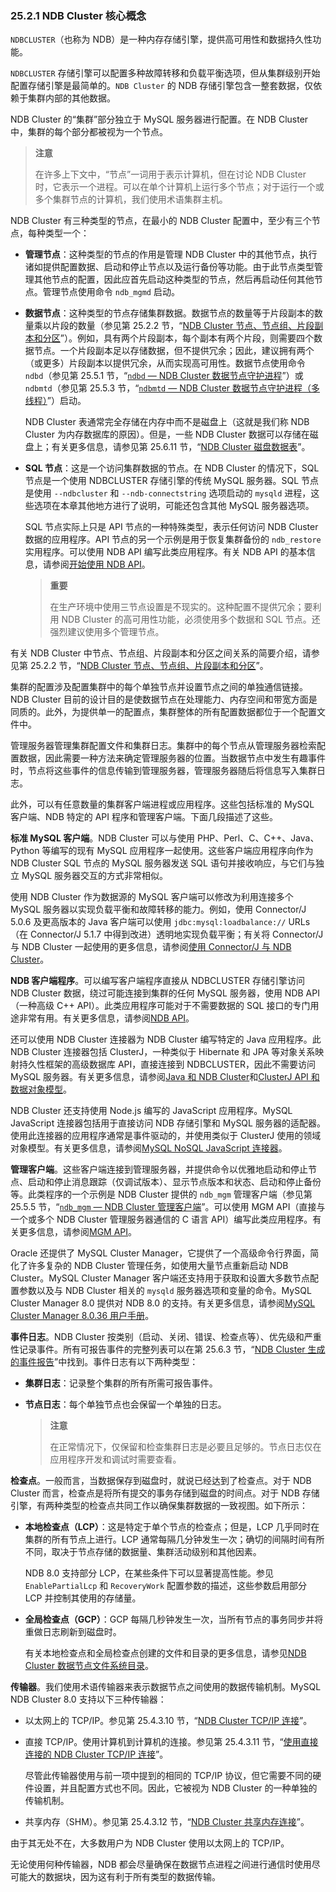 ### 25.2.1 NDB Cluster 核心概念

`NDBCLUSTER`（也称为 NDB）是一种内存存储引擎，提供高可用性和数据持久性功能。

`NDBCLUSTER` 存储引擎可以配置多种故障转移和负载平衡选项，但从集群级别开始配置存储引擎是最简单的。`NDB Cluster` 的 NDB 存储引擎包含一整套数据，仅依赖于集群内部的其他数据。

NDB Cluster 的“集群”部分独立于 MySQL 服务器进行配置。在 NDB Cluster 中，集群的每个部分都被视为一个节点。

  > **注意**
  >
  > 在许多上下文中，“节点”一词用于表示计算机，但在讨论 NDB Cluster 时，它表示一个进程。可以在单个计算机上运行多个节点；对于运行一个或多个集群节点的计算机，我们使用术语集群主机。

NDB Cluster 有三种类型的节点，在最小的 NDB Cluster 配置中，至少有三个节点，每种类型一个：

- **管理节点**：这种类型的节点的作用是管理 NDB Cluster 中的其他节点，执行诸如提供配置数据、启动和停止节点以及运行备份等功能。由于此节点类型管理其他节点的配置，因此应首先启动这种类型的节点，然后再启动任何其他节点。管理节点使用命令 `ndb_mgmd` 启动。

- **数据节点**：这种类型的节点存储集群数据。数据节点的数量等于片段副本的数量乘以片段的数量（参见第 25.2.2 节，“[NDB Cluster 节点、节点组、片段副本和分区](#ndb-cluster-nodes-node-groups-fragment-replicas-and-partitions)”）。例如，具有两个片段副本，每个副本有两个片段，则需要四个数据节点。一个片段副本足以存储数据，但不提供冗余；因此，建议拥有两个（或更多）片段副本以提供冗余，从而实现高可用性。数据节点使用命令 `ndbd`（参见第 25.5.1 节，“[`ndbd` — NDB Cluster 数据节点守护进程](#ndbd-the-ndb-cluster-data-node-daemon)”）或 `ndbmtd`（参见第 25.5.3 节，“[`ndbmtd` — NDB Cluster 数据节点守护进程（多线程）](#ndbmtd-the-ndb-cluster-data-node-daemon-multi-threaded)”）启动。

  NDB Cluster 表通常完全存储在内存中而不是磁盘上（这就是我们称 NDB Cluster 为内存数据库的原因）。但是，一些 NDB Cluster 数据可以存储在磁盘上；有关更多信息，请参见第 25.6.11 节，“[NDB Cluster 磁盘数据表](#ndb-cluster-disk-data-tables)”。

- **SQL 节点**：这是一个访问集群数据的节点。在 NDB Cluster 的情况下，SQL 节点是一个使用 NDBCLUSTER 存储引擎的传统 MySQL 服务器。SQL 节点是使用 `--ndbcluster` 和 `--ndb-connectstring` 选项启动的 `mysqld` 进程，这些选项在本章其他地方进行了说明，可能还包含其他 MySQL 服务器选项。

  SQL 节点实际上只是 API 节点的一种特殊类型，表示任何访问 NDB Cluster 数据的应用程序。API 节点的另一个示例是用于恢复集群备份的 `ndb_restore` 实用程序。可以使用 NDB API 编写此类应用程序。有关 NDB API 的基本信息，请参阅[开始使用 NDB API](#getting-started-with-the-ndb-api)。

  > **重要**
  >
  > 在生产环境中使用三节点设置是不现实的。这种配置不提供冗余；要利用 NDB Cluster 的高可用性功能，必须使用多个数据和 SQL 节点。还强烈建议使用多个管理节点。

有关 NDB Cluster 中节点、节点组、片段副本和分区之间关系的简要介绍，请参见第 25.2.2 节，“[NDB Cluster 节点、节点组、片段副本和分区](#ndb-cluster-nodes-node-groups-fragment-replicas-and-partitions)”。

集群的配置涉及配置集群中的每个单独节点并设置节点之间的单独通信链接。NDB Cluster 目前的设计目的是使数据节点在处理能力、内存空间和带宽方面是同质的。此外，为提供单一的配置点，集群整体的所有配置数据都位于一个配置文件中。

管理服务器管理集群配置文件和集群日志。集群中的每个节点从管理服务器检索配置数据，因此需要一种方法来确定管理服务器的位置。当数据节点中发生有趣事件时，节点将这些事件的信息传输到管理服务器，管理服务器随后将信息写入集群日志。

此外，可以有任意数量的集群客户端进程或应用程序。这些包括标准的 MySQL 客户端、NDB 特定的 API 程序和管理客户端。下面几段描述了这些。

**标准 MySQL 客户端**。NDB Cluster 可以与使用 PHP、Perl、C、C++、Java、Python 等编写的现有 MySQL 应用程序一起使用。这些客户端应用程序向作为 NDB Cluster SQL 节点的 MySQL 服务器发送 SQL 语句并接收响应，与它们与独立 MySQL 服务器交互的方式非常相似。

使用 NDB Cluster 作为数据源的 MySQL 客户端可以修改为利用连接多个 MySQL 服务器以实现负载平衡和故障转移的能力。例如，使用 Connector/J 5.0.6 及更高版本的 Java 客户端可以使用 `jdbc:mysql:loadbalance://` URLs（在 Connector/J 5.1.7 中得到改进）透明地实现负载平衡；有关将 Connector/J 与 NDB Cluster 一起使用的更多信息，请参阅[使用 Connector/J 与 NDB Cluster](#using-connector-j-with-ndb-cluster)。

**NDB 客户端程序**。可以编写客户端程序直接从 NDBCLUSTER 存储引擎访问 NDB Cluster 数据，绕过可能连接到集群的任何 MySQL 服务器，使用 NDB API（一种高级 C++ API）。此类应用程序可能对于不需要数据的 SQL 接口的专门用途非常有用。有关更多信息，请参阅[NDB API](#the-ndb-api)。

还可以使用 NDB Cluster 连接器为 NDB Cluster 编写特定的 Java 应用程序。此 NDB Cluster 连接器包括 ClusterJ，一种类似于 Hibernate 和 JPA 等对象关系映射持久性框架的高级数据库 API，直接连接到 NDBCLUSTER，因此不需要访问 MySQL 服务器。有关更多信息，请参阅[Java 和 NDB Cluster](#java-and-ndb-cluster)和[ClusterJ API 和数据对象模型](#the-clusterj-api-and-data-object-model)。

NDB Cluster 还支持使用 Node.js 编写的 JavaScript 应用程序。MySQL JavaScript 连接器包括用于直接访问 NDB 存储引擎和 MySQL 服务器的适配器。使用此连接器的应用程序通常是事件驱动的，并使用类似于 ClusterJ 使用的领域对象模型。有关更多信息，请参阅[MySQL NoSQL JavaScript 连接器](#mysql-nosql-connector-for-javascript)。

**管理客户端**。这些客户端连接到管理服务器，并提供命令以优雅地启动和停止节点、启动和停止消息跟踪（仅调试版本）、显示节点版本和状态、启动和停止备份等。此类程序的一个示例是 NDB Cluster 提供的 `ndb_mgm` 管理客户端（参见第 25.5.5 节，“[`ndb_mgm` — NDB Cluster 管理客户端](#ndb_mgm-the-ndb-cluster-management-client)”。可以使用 MGM API（直接与一个或多个 NDB Cluster 管理服务器通信的 C 语言 API）编写此类应用程序。有关更多信息，请参阅[MGM API](#the-mgm-api)。

Oracle 还提供了 MySQL Cluster Manager，它提供了一个高级命令行界面，简化了许多复杂的 NDB Cluster 管理任务，如使用大量节点重新启动 NDB Cluster。MySQL Cluster Manager 客户端还支持用于获取和设置大多数节点配置参数以及与 NDB Cluster 相关的 `mysqld` 服务器选项和变量的命令。MySQL Cluster Manager 8.0 提供对 NDB 8.0 的支持。有关更多信息，请参阅[MySQL Cluster Manager 8.0.36 用户手册](#mysql-cluster-manager-8-0-36-user-manual)。

**事件日志**。NDB Cluster 按类别（启动、关闭、错误、检查点等）、优先级和严重性记录事件。所有可报告事件的完整列表可以在第 25.6.3 节，“[NDB Cluster 生成的事件报告](#event-reports-generated-in-ndb-cluster)”中找到。事件日志有以下两种类型：

- **集群日志**：记录整个集群的所有所需可报告事件。
- **节点日志**：每个单独节点也会保留一个单独的日志。

    > **注意**
    >
    > 在正常情况下，仅保留和检查集群日志是必要且足够的。节点日志仅在应用程序开发和调试时需要查看。


**检查点**。一般而言，当数据保存到磁盘时，就说已经达到了检查点。对于 NDB Cluster 而言，检查点是将所有提交的事务存储到磁盘的时间点。对于 NDB 存储引擎，有两种类型的检查点共同工作以确保集群数据的一致视图。如下所示：

- **本地检查点（LCP）**：这是特定于单个节点的检查点；但是，LCP 几乎同时在集群的所有节点上进行。LCP 通常每隔几分钟发生一次；确切的间隔时间有所不同，取决于节点存储的数据量、集群活动级别和其他因素。

  NDB 8.0 支持部分 LCP，在某些条件下可以显著提高性能。参见 `EnablePartialLcp` 和 `RecoveryWork` 配置参数的描述，这些参数启用部分 LCP 并控制其使用的存储量。

- **全局检查点（GCP）**：GCP 每隔几秒钟发生一次，当所有节点的事务同步并将重做日志刷新到磁盘时。

  有关本地检查点和全局检查点创建的文件和目录的更多信息，请参见[NDB Cluster 数据节点文件系统目录](#ndb-cluster-data-node-file-system-directory)。

**传输器**。我们使用术语传输器来表示数据节点之间使用的数据传输机制。MySQL NDB Cluster 8.0 支持以下三种传输器：

- 以太网上的 TCP/IP。参见第 25.4.3.10 节，“[NDB Cluster TCP/IP 连接](#ndb-cluster-tcp-ip-connections)”。
- 直接 TCP/IP。使用计算机到计算机的连接。参见第 25.4.3.11 节，“[使用直接连接的 NDB Cluster TCP/IP 连接](#ndb-cluster-tcp-ip-connections-using-direct-connections)”。

  尽管此传输器使用与前一项中提到的相同的 TCP/IP 协议，但它需要不同的硬件设置，并且配置方式也不同。因此，它被视为 NDB Cluster 的一种单独的传输机制。

- 共享内存（SHM）。参见第 25.4.3.12 节，“[NDB Cluster 共享内存连接](#ndb-cluster-shared-memory-connections)”。

由于其无处不在，大多数用户为 NDB Cluster 使用以太网上的 TCP/IP。

无论使用何种传输器，NDB 都会尽量确保在数据节点进程之间进行通信时使用尽可能大的数据块，因为这有利于所有类型的数据传输。
